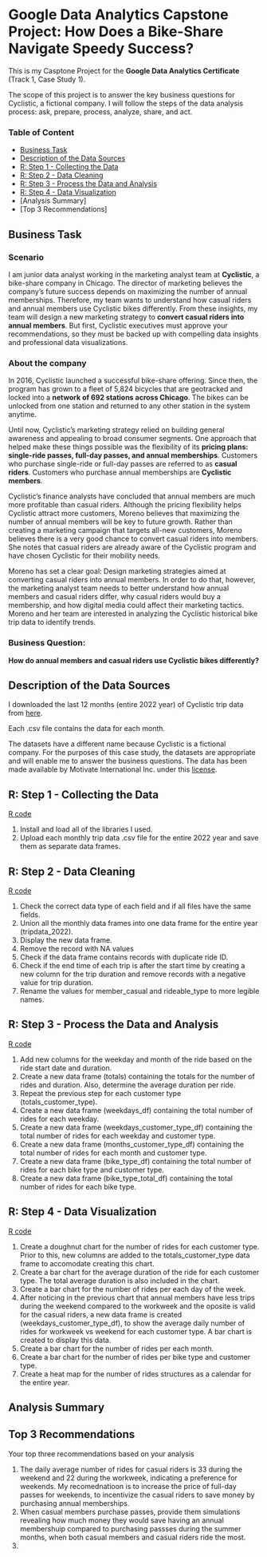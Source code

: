 # Google Data Analytics Capstone Project: How Does a Bike-Share Navigate Speedy Success?

This is my Casptone Project for the **Google Data Analytics Certificate** (Track 1, Case Study 1).

The scope of this project is to answer the key business questions for Cyclistic, a fictional company. I will follow the steps of the data analysis process: ask, prepare, process, analyze, share, and act.

### Table of Content
-   [Business Task](#business-task)
-   [Description of the Data Sources](#description-of-the-data-sources)
-   [R: Step 1 - Collecting the Data](#r-step-1---collecting-the-data)
-   [R: Step 2 - Data Cleaning](#r-step-2---data-cleaning)
-   [R: Step 3 - Process the Data and Analysis](#r-step-3---process-the-data-and-analysis)
-   [R: Step 4 - Data Visualization](#r-step-4---data-visualization)
-   [Analysis Summary]
-   [Top 3 Recommendations]

## Business Task
### Scenario

I am junior data analyst working in the marketing analyst team at **Cyclistic**, a bike-share company in Chicago. The director of marketing believes the company’s future success depends on maximizing the number of annual memberships. Therefore, my team wants to understand how casual riders and annual members use Cyclistic bikes differently. From these insights, my team will design a new marketing strategy to **convert casual riders into annual members**. But first, Cyclistic executives must approve your recommendations, so they must be backed up with compelling data insights and professional data visualizations.

### About the company
In 2016, Cyclistic launched a successful bike-share offering. Since then, the program has grown to a fleet of 5,824 bicycles that are geotracked and locked into a **network of 692 stations across Chicago**. The bikes can be unlocked from one station and returned to any other station in the system anytime.

Until now, Cyclistic’s marketing strategy relied on building general awareness and appealing to broad consumer segments. One approach that helped make these things possible was the flexibility of its **pricing plans: single-ride passes, full-day passes, and annual memberships**. Customers who purchase single-ride or full-day passes are referred to as **casual riders**. Customers who purchase annual memberships are **Cyclistic members**.

Cyclistic’s finance analysts have concluded that annual members are much more profitable than casual riders. Although the pricing flexibility helps Cyclistic attract more customers, Moreno believes that maximizing the number of annual members will be key to future growth. Rather than creating a marketing campaign that targets all-new customers, Moreno believes there is a very good chance to convert casual riders into members. She notes that casual riders are already aware of the Cyclistic program and have chosen Cyclistic for their mobility needs.

Moreno has set a clear goal: Design marketing strategies aimed at converting casual riders into annual members. In order to do that, however, the marketing analyst team needs to better understand how annual members and casual riders differ, why casual riders would buy a membership, and how digital media could affect their marketing tactics. Moreno and her team are interested in analyzing the Cyclistic historical bike trip data to identify trends.

### Business Question:
**How do annual members and casual riders use Cyclistic bikes differently?**


## Description of the Data Sources
I downloaded the last 12 months (entire 2022 year) of Cyclistic trip data from [here](https://divvy-tripdata.s3.amazonaws.com/index.html).

Each .csv file contains the data for each month.

The datasets have a different name because Cyclistic is a fictional company. For the purposes of this case study,
the datasets are appropriate and will enable me to answer the business questions. The data has been made available by
Motivate International Inc. under this [license](https://ride.divvybikes.com/data-license-agreement).

## R: Step 1 - Collecting the Data
[R code](https://github.com/alin-mihalcea/google-data-analytics-capstone-project/blob/main/01_Collect_Data.R)
1. Install and load all of the libraries I used.
2. Upload each monthly trip data .csv file for the entire 2022 year and save them as separate data frames.

## R: Step 2 - Data Cleaning
[R code](https://github.com/alin-mihalcea/google-data-analytics-capstone-project/blob/main/02_Clean_Data.R)
1. Check the correct data type of each field and if all files have the same fields.
2. Union all the monthly data frames into one data frame for the entire year (tripdata_2022).
3. Display the new data frame.
4. Remove the record with NA values
5. Check if the data frame contains records with duplicate ride ID.
6. Check if the end time of each trip is after the start time by creating a new column for the trip duration and remove records with a negative value for trip duration.
7. Rename the values for member_casual and rideable_type to more legible names. 

## R: Step 3 - Process the Data and Analysis
[R code](https://github.com/alin-mihalcea/google-data-analytics-capstone-project/blob/main/03_Data_Analysis.R)
1. Add new columns for the weekday and month of the ride based on the ride start date and duration.
2. Create a new data frame (totals) containing the totals for the number of rides and duration. Also, determine the average duration per ride.
3. Repeat the previous step for each customer type (totals_customer_type).
4. Create a new data frame (weekdays_df) containing the total number of rides for each weekday.
5. Create a new data frame (weekdays_customer_type_df) containing the total number of rides for each weekday and customer type.
6. Create a new data frame (months_customer_type_df) containing the total number of rides for each month and customer type.
7. Create a new data frame (bike_type_df) containing the total number of rides for each bike type and customer type.
8. Create a new data frame (bike_type_total_df) containing the total number of rides for each bike type.


## R: Step 4 - Data Visualization
[R code](https://github.com/alin-mihalcea/google-data-analytics-capstone-project/blob/main/04_Data_Visualization.R)
1. Create a doughnut chart for the number of rides for each customer type. Prior to this, new columns are added to the totals_customer_type data frame to accomodate creating this chart.
2. Create a bar chart for the average duration of the ride for each customer type. The total average duration is also included in the chart.
3. Create a bar chart for the number of rides per each day of the week.
4. After noticing in the previous chart that annual members have less trips during the weekend compared to the workweek and the oposite is valid for the casual riders, a new data frame is created (weekdays_customer_type_df), to show the average daily number of rides for workweek vs weekend for each customer type. A bar chart is created to display this data.
5. Create a bar chart for the number of rides per each month.
6. Create a bar chart for the number of rides per bike type and customer type.
7. Create a heat map for the number of rides structures as a calendar for the entire year.

## Analysis Summary

## Top 3 Recommendations
Your top three recommendations based on your analysis

1. The daily average number of rides for casual riders is 33 during the weekend and 22 during the workweek, indicating a preference for weekends. My recomednatioon is to increase the price of full-day passes for weekends, to incentivize the casual riders to save money by purchasing annual memberships.
2. When casual members purchase passes, provide them simulations revealing how much money they would save having an annual membershuip compared to purchasing passses during the summer months, when both casual members and casual riders ride the most.
3.
